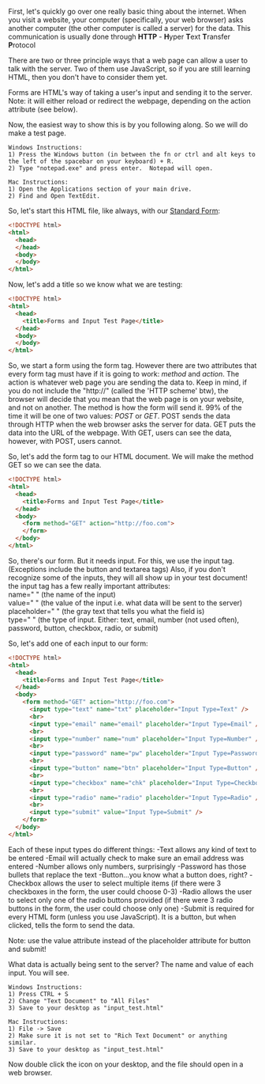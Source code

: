 First, let's quickly go over one really basic thing about the internet.  When you visit a website, your computer (specifically, your web browser) asks another computer (the other computer is called a server) for the data.  This communication is usually done through **HTTP** - **H**yper **T**ext **T**ransfer **P**rotocol

There are two or three principle ways that a web page can allow a user to talk with the server.  Two of them use JavaScript, so if you are still learning HTML, then you don't have to consider them yet.

Forms are HTML's way of taking a user's input and sending it to the server.  Note: it will either reload or redirect the webpage, depending on the action attribute (see below).

Now, the easiest way to show this is by you following along.  So we will do make a test page.

```
Windows Instructions:
1) Press the Windows button (in between the fn or ctrl and alt keys to the left of the spacebar on your keyboard) + R.
2) Type "notepad.exe" and press enter.  Notepad will open.

Mac Instructions:
1) Open the Applications section of your main drive.
2) Find and Open TextEdit.
```

So, let's start this HTML file, like always, with our <a href="https://github.com/AirPenn/MS-Coding-Club/blob/master/HTML/standard_form.md">Standard Form</a>:
```html
<!DOCTYPE html>
<html>
  <head>
  </head>
  <body>
  </body>
</html>
```

Now, let's add a title so we know what we are testing:
```html
<!DOCTYPE html>
<html>
  <head>
    <title>Forms and Input Test Page</title>
  </head>
  <body>
  </body>
</html>
```

So, we start a form using the form tag.  However there are two attributes that every form tag must have if it is going to work: *method* and *action*.
The action is whatever web page you are sending the data to.  Keep in mind, if you do not include the "http://" (called the 'HTTP scheme' btw), the browser will decide that you mean that the web page is on your website, and not on another.
The method is how the form will send it.  99% of the time it will be one of two values: *POST* or *GET*.  POST sends the data through HTTP when the web browser asks the server for data.  GET puts the data into the URL of the webpage.  With GET, users can see the data, however, with POST, users cannot.

So, let's add the form tag to our HTML document.  We will make the method GET so we can see the data.
```html
<!DOCTYPE html>
<html>
  <head>
    <title>Forms and Input Test Page</title>
  </head>
  <body>
    <form method="GET" action="http://foo.com">
    </form>
  </body>
</html>
```

So, there's our form.  But it needs input.  For this, we use the input tag.  (Exceptions include the button and textarea tags)  Also, if you don't recognize some of the inputs, they will all show up in your test document!  
the input tag has a few really important attributes:  
name=" " (the name of the input)  
value=" " (the value of the input i.e. what data will be sent to the server)  
placeholder=" " (the gray text that tells you what the field is)  
type=" " (the type of input.  Either: text, email, number (not used often), password, button, checkbox, radio, or submit)

So, let's add one of each input to our form:
```html
<!DOCTYPE html>
<html>
  <head>
    <title>Forms and Input Test Page</title>
  </head>
  <body>
    <form method="GET" action="http://foo.com">
      <input type="text" name="txt" placeholder="Input Type=Text" />
      <br>
      <input type="email" name="email" placeholder="Input Type=Email" />
      <br>
      <input type="number" name="num" placeholder="Input Type=Number" />
      <br>
      <input type="password" name="pw" placeholder="Input Type=Password" />
      <br>
      <input type="button" name="btn" placeholder="Input Type=Button" />
      <br>
      <input type="checkbox" name="chk" placeholder="Input Type=Checkbox" />
      <br>
      <input type="radio" name="radio" placeholder="Input Type=Radio" />
      <br>
      <input type="submit" value="Input Type=Submit" />
    </form>
  </body>
</html>
```

Each of these input types do different things:
-Text allows any kind of text to be entered
-Email will actually check to make sure an email address was entered
-Number allows only numbers, surprisingly
-Password has those bullets that replace the text
-Button...you know what a button does, right?
-Checkbox allows the user to select multiple items (if there were 3 checkboxes in the form, the user could choose 0-3)
-Radio allows the user to select only one of the radio buttons provided (if there were 3 radio buttons in the form, the user could choose only one)
-Submit is required for every HTML form (unless you use JavaScript).  It is a button, but when clicked, tells the form to send the data.

Note: use the value attribute instead of the placeholder attribute for button and submit!

What data is actually being sent to the server?  The name and value of each input.  You will see.

```
Windows Instructions:
1) Press CTRL + S
2) Change "Text Document" to "All Files"
3) Save to your desktop as "input_test.html"

Mac Instructions:
1) File -> Save
2) Make sure it is not set to "Rich Text Document" or anything similar.
3) Save to your desktop as "input_test.html"
```
Now double click the icon on your desktop, and the file should open in a web browser.
